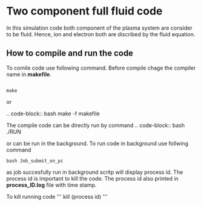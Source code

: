 # Two component full fluid code

In this simulation code both component of the plasma system are
consider to be fluid. Hence, ion and electron both are discribed 
by the fluid equation. 

## How to compile and run the code 

To comile code use following command. Before compile chage the compiler name
in **makefile**.

<pre><code>
make
</code></pre>

or 

.. code-block:: bash
        make -f makefile



The compile code can be directly run by command 
.. code-block:: bash
        ./RUN


or can be run in the background. To run code in background use follwing command
```
bash Job_submit_on_pc
```

as job succesfully run in background scritp will display process id. The process id is 
important to kill the code. The process id also printed in **process_ID.log** file with time 
stamp.

To kill running code 
'''
kill (process id)
'''


